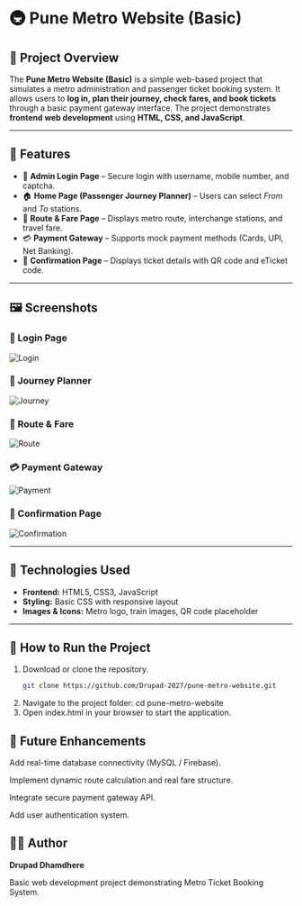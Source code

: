 # 🚇 Pune Metro Website (Basic)

## 📌 Project Overview
The **Pune Metro Website (Basic)** is a simple web-based project that simulates a metro administration and passenger ticket booking system. It allows users to **log in, plan their journey, check fares, and book tickets** through a basic payment gateway interface. The project demonstrates **frontend web development** using **HTML, CSS, and JavaScript**.

---

## 🚉 Features
- 🔑 **Admin Login Page** – Secure login with username, mobile number, and captcha.  
- 🏠 **Home Page (Passenger Journey Planner)** – Users can select *From* and *To* stations.  
- 📍 **Route & Fare Page** – Displays metro route, interchange stations, and travel fare.  
- 💳 **Payment Gateway** – Supports mock payment methods (Cards, UPI, Net Banking).  
- 🎫 **Confirmation Page** – Displays ticket details with QR code and eTicket code.  

---


## 🖼️ Screenshots

### 🔑 Login Page
![Login](screenshots/login.png)

### 🚉 Journey Planner
![Journey](screenshots/journey.png)

### 📍 Route & Fare
![Route](screenshots/route.png)

### 💳 Payment Gateway
![Payment](screenshots/payment.png)

### 🎫 Confirmation Page
![Confirmation](screenshots/confirmation.png)

---

## 🔑 Technologies Used
- **Frontend:** HTML5, CSS3, JavaScript  
- **Styling:** Basic CSS with responsive layout  
- **Images & Icons:** Metro logo, train images, QR code placeholder  

---

## 🚀 How to Run the Project
1. Download or clone the repository.  
   ```bash
   git clone https://github.com/Drupad-2027/pune-metro-website.git

2. Navigate to the project folder:  cd pune-metro-website
3. Open index.html in your browser to start the application.


## 📖 Future Enhancements

Add real-time database connectivity (MySQL / Firebase).

Implement dynamic route calculation and real fare structure.

Integrate secure payment gateway API.

Add user authentication system.

## 👨‍💻 Author

**Drupad Dhamdhere**

Basic web development project demonstrating Metro Ticket Booking System.
